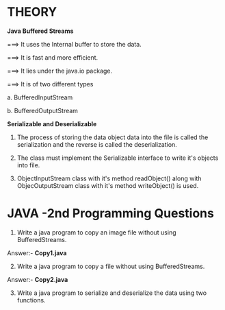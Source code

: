# THEORY

**Java Buffered Streams**

===> It uses the Internal buffer to store the data.

===> It is fast and more efficient.

===> It lies under the java.io package.

===> It is of two different types

a. BufferedInputStream

b. BufferedOutputStream

**Serializable and Deserializable**

1. The process of storing the data object data into the file is called the serialization and the reverse is called the deserialization.

2. The class must implement the Serializable interface to write it's objects into file.

3. ObjectInputStream class with it's method readObject() along with ObjecOutputStream class with it's method writeObject() is used.

# JAVA -2nd Programming Questions

1. Write a java program to copy an image file without using BufferedStreams.

Answer:- **Copy1.java**

2. Write a java program to copy a file without using BufferedStreams.

Answer:- **Copy2.java**

3. Write a java program to serialize and deserialize the data using two functions.
